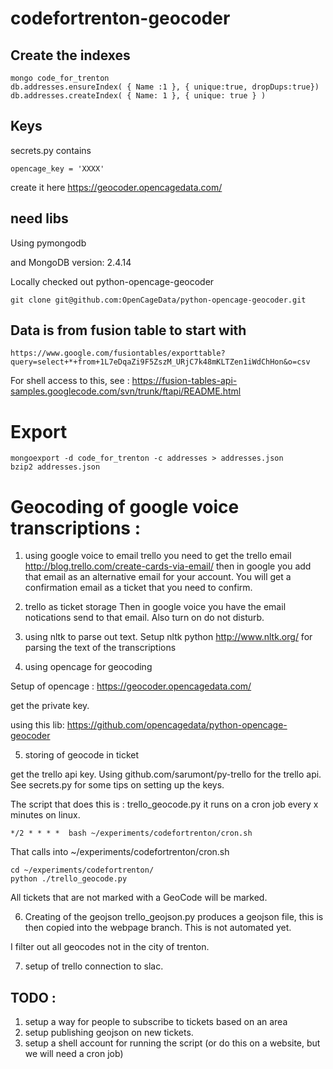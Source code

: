 # codefortrenton-geocoder

## Create the indexes

    mongo code_for_trenton
    db.addresses.ensureIndex( { Name :1 }, { unique:true, dropDups:true})
    db.addresses.createIndex( { Name: 1 }, { unique: true } )

## Keys

secrets.py contains

    opencage_key = 'XXXX'

create it here https://geocoder.opencagedata.com/

## need libs

Using pymongodb

and MongoDB version: 2.4.14

Locally checked out python-opencage-geocoder

    git clone git@github.com:OpenCageData/python-opencage-geocoder.git


## Data is from fusion table to start with 

    https://www.google.com/fusiontables/exporttable?query=select+*+from+1L7eDqaZi9F5ZszM_URjC7k48mKLTZen1iWdChHon&o=csv

For shell access to this, see : https://fusion-tables-api-samples.googlecode.com/svn/trunk/ftapi/README.html


# Export

    mongoexport -d code_for_trenton -c addresses > addresses.json
    bzip2 addresses.json 


# Geocoding of google voice transcriptions :

1. using google voice to email trello
you need to get the trello email http://blog.trello.com/create-cards-via-email/
then in google you add that email as an alternative email for your account.
You will get a confirmation email as a ticket that you need to confirm.

2. trello as ticket storage
Then in google voice you have the email notications send to that email. Also
turn on do not disturb. 

3. using nltk to parse out text.
Setup nltk python http://www.nltk.org/ for parsing the text of the transcriptions

4. using opencage for geocoding

Setup of opencage :
https://geocoder.opencagedata.com/

get the private key.

using this lib:
https://github.com/opencagedata/python-opencage-geocoder

5. storing of geocode in ticket

get the trello api key.
Using github.com/sarumont/py-trello for the trello api. See secrets.py for some
tips on setting up the keys. 

The script that does this is : trello_geocode.py
it runs on a cron job every x minutes on linux.

    */2 * * * *  bash ~/experiments/codefortrenton/cron.sh

That calls into ~/experiments/codefortrenton/cron.sh

    cd ~/experiments/codefortrenton/
    python ./trello_geocode.py


All tickets that are not marked with a GeoCode will be marked.

6. Creating of the geojson
trello_geojson.py produces a geojson file, this is then copied into the webpage
branch. This is not automated yet.

I filter out all geocodes not in the city of trenton.

7. setup of trello connection to slac.


## TODO :

1. setup a way for people to subscribe to tickets based on an area
2. setup publishing geojson on new tickets.
3. setup a shell account for running the script (or do this on a website, but
   we will need a cron job)
